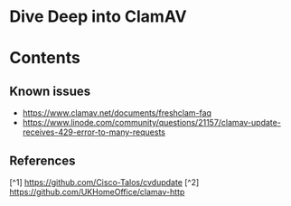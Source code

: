 # Dive Deep into ClamAV



# Contents



## Known issues 


* https://www.clamav.net/documents/freshclam-faq
* https://www.linode.com/community/questions/21157/clamav-update-receives-429-error-to-many-requests

## References

[^1] https://github.com/Cisco-Talos/cvdupdate
[^2] https://github.com/UKHomeOffice/clamav-http

